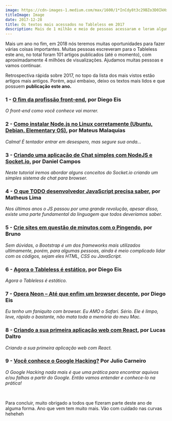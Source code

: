 ```yaml
---
image: https://cdn-images-1.medium.com/max/1600/1*InCdy8t3c29BZo3D0IkHxg.jpeg
titleImage: Image
date: 2017-12-28
title: Os textos mais acessados no Tableless em 2017
description: Mais de 1 milhão e meio de pessoas acessaram e leram algum artigo.
---
```


Mais um ano no fim, em 2018 nós teremos muitas oportunidades para fazer várias coisas importantes. 
Muitas pessoas escreveram para o Tableless este ano, no total foram 101 artigos publicados (até o momento), 
com aproximadamente 4 milhões de visualizações.  Ajudamos muitas pessoas e vamos continuar.

Retrospectiva rápida sobre 2017, no topo da lista dos mais vistos estão artigos mais antigos. Porém, aqui embaixo, 
deixo os textos mais lidos e que possuem **publicação este ano.** 

### 1 - [O fim da profissão front-end](https://tableless.com.br/carreira-de-front-end-vai-morrer/), por Diego Eis

*O front-end como você conhece vai morrer.*

### 2 - [Como instalar Node.js no Linux corretamente (Ubuntu, Debian, Elementary OS)](https://tableless.com.br/como-instalar-node-js-no-linux-corretamente-ubuntu-debian-elementary-os/), por Mateus Malaquias

*Calma! É tentador entrar em desespero, mas segure sua onda…*

### 3 - [Criando uma aplicação de Chat simples com NodeJS e Socket.io](https://tableless.com.br/criando-uma-aplicacao-de-chat-simples-com-nodejs-e-socket-io/), por Daniel Campos

*Neste tutorial iremos abordar alguns conceitos do Socket.io criando um simples sistema de chat para browser.*

### 4 - [O que TODO desenvolvedor JavaScript precisa saber](https://tableless.com.br/o-que-todo-dev-js-precisa-saber/), por Matheus Lima

*Nos últimos anos o JS passou por uma grande revolução, apesar disso, existe uma parte fundamental da linguagem que todos deveríamos saber.*

### 5 - [Crie sites em questão de minutos com o Pingendo](https://tableless.com.br/crie-sites-em-questao-de-minutos-com-o-pingendo/), por Bruno

*Sem dúvidas, o Bootstrap é um dos frameworks mais utilizados ultimamente, porém, para algumas pessoas, ainda é meio complicado lidar com os códigos, sejam eles HTML, CSS ou JavaScript.*

### 6 - [Agora o Tableless é estático](https://tableless.com.br/site-tableless-estatico/), por Diego Eis

*Agora o Tableless é estático.*

### 7 - [Opera Neon – Até que enfim um browser decente](https://tableless.com.br/opera-neon-ate-que-enfim-um-browser-decente/), por Diego Eis

*Eu tenho um faniquito com browser. Eu AMO o Safari. Sério. Ele é limpo, leve, rápido o bastante, não mata toda a memória do meu Mac.*

### 8 - [Criando a sua primeira aplicação web com React](https://tableless.com.br/criando-sua-primeira-aplicacao-web-com-react/), por Lucas Daltro

*Criando a sua primeira aplicação web com React.*

### 9 - [Você conhece o Google Hacking?](https://tableless.com.br/voce-conhece-google-hacking/) Por Julio Carneiro

*O Google Hacking nada mais é que uma prática para encontrar aquivos e/ou falhas a partir do Google. Então vamos entender e conhece-lo na prática!*

<br/>

Para concluir, muito obrigado a todos que fizeram parte deste ano de alguma forma. Ano que vem tem muito mais. Vão com cuidado nas curvas heheheh
